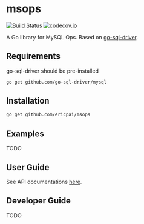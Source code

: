 # msops
[![Build Status](https://travis-ci.org/EricPai/msops.svg?branch=master)](https://travis-ci.org/EricPai/msops) [![codecov.io](https://codecov.io/github/EricPai/msops/coverage.svg?branch=master)](https://codecov.io/github/EricPai/msops?branch=master)

A Go library for MySQL Ops. Based on [go-sql-driver](https://github.com/go-sql-driver/mysql).

## Requirements
go-sql-driver should be pre-installed
```bash
go get github.com/go-sql-driver/mysql
```

## Installation
```bash
go get github.com/ericpai/msops
```

## Examples
TODO


## User Guide
See API documentations [here](https://godoc.org/github.com/ericpai/msops).

## Developer Guide
TODO
